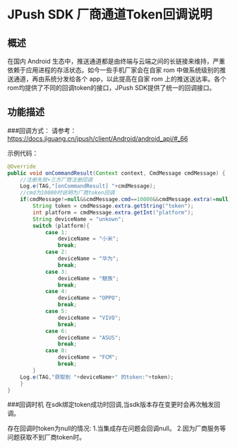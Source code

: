 # JPush SDK 厂商通道Token回调说明


## 概述

在国内 Android 生态中，推送通道都是由终端与云端之间的长链接来维持，严重依赖于应用进程的存活状态。如今一些手机厂家会在自家 rom 中做系统级别的推送通道，再由系统分发给各个 app，以此提高在自家 rom 上的推送送达率。各个rom均提供了不同的回调token的接口，JPush SDK提供了统一的回调接口。

## 功能描述

###回调方式：
请参考：https://docs.jiguang.cn/jpush/client/Android/android_api/#_66

示例代码：
```java
@Override
public void onCommandResult(Context context, CmdMessage cmdMessage) {
    //注册失败+三方厂商注册回调
    Log.e(TAG,"[onCommandResult] "+cmdMessage);
    //cmd为10000时说明为厂商token回调
    if(cmdMessage!=null&&cmdMessage.cmd==10000&&cmdMessage.extra!=null){
        String token = cmdMessage.extra.getString("token");
        int platform = cmdMessage.extra.getInt("platform");
        String deviceName = "unkown";
        switch (platform){
            case 1:
                deviceName = "小米";
                break;
            case 2:
                deviceName = "华为";
                break;
            case 3:
                deviceName = "魅族";
                break;
            case 4:
                deviceName = "OPPO";
                break;
            case 5:
                deviceName = "VIVO";
                break;
            case 6:
                deviceName = "ASUS";
                break;                
            case 8:
                deviceName = "FCM";
                break;
        }
    Log.e(TAG,"获取到 "+deviceName+" 的token:"+token);
    }
}
```
###回调时机
在sdk绑定token成功时回调,当sdk版本存在变更时会再次触发回调。

存在回调时token为null的情况:
1.当集成存在问题会回调null。
2.因为厂商服务等问题获取不到厂商token时。
